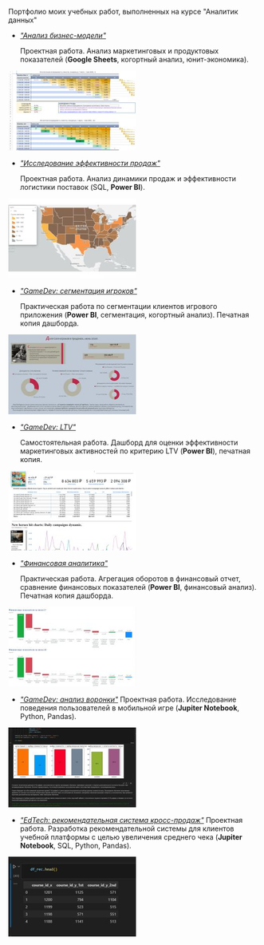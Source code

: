 
Портфолио моих учебных работ, выполненных на курсе "Аналитик данных"

 - <a href="https://docs.google.com/spreadsheets/d/1Jp-ZbCn7x0XfeTK719f4IlE49PCwJcGE926y4H2fmjo/edit?usp=sharing"><i>"Анализ бизнес-модели"</i></a>

     Проектная работа. Анализ маркетинговых и продуктовых показателей (<strong>Google Sheets</strong>, когортный анализ, юнит-экономика).

<img src="preview/uecon_icon.jpg">

- <a href="Исследование эффективности продаж.pdf"><i>"Исследование эффективности продаж"</i></a> 

    Проектная работа. Анализ динамики продаж и эффективности логистики поставок (SQL, <strong>Power BI</strong>).

<img src="preview/se_icon.jpg">

- <a href="GameDev сегментация игроков.pdf"><i>"GameDev: сегментация игроков"</i></a>
    
    Практическая работа по сегментации клиентов игрового приложения (<strong>Power BI</strong>, сегментация, когортный анализ). Печатная копия дашборда.

<img src="preview/gds_icon.jpg">

- <a href="GameDev LTV.pdf"><i>"GameDev: LTV"</i></a> 

    Самостоятельная работа. Дашборд для оценки эффективности маркетинговых активностей по критерию LTV (<strong>Power BI</strong>), печатная копия.  

<img src="preview/gdltv_icon.jpg">

- <a href="Финансовая аналитика.pdf"><i>"Финансовая аналитика"</i></a> 
    
    Практическая работа. Агрегация оборотов в финансовый отчет, сравнение финансовых показателей (<strong>Power BI</strong>, финансовый анализ). Печатная копия дашборда.

<img src="preview/fa_icon.jpg">

- <a href="GameDev анализ воронки.ipynb"><i>"GameDev: анализ воронки"</i></a> 
    Проектная работа. Исследование поведения пользователей в мобильной игре (<strong>Jupiter Notebook</strong>, Python, Pandas).

<img src="preview/gdfa_icon.jpg">

- <a href="EdTech рекомендательная система.ipynb"><i>"EdTech: рекомендательная система кросс-продаж"</i></a> 
    Проектная работа. Разработка рекомендательной системы для клиентов учебной платформы с целью увеличения среднего чека (<strong>Jupiter Notebook</strong>, SQL, Python, Pandas).
    
<img src="preview/edrs_icon.jpg">

